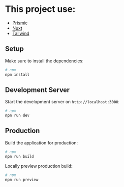 # This project use:

- [Prismic](https://prismic.io/docs/nuxt3)
- [Nuxt](https://nuxt.com/docs/getting-started/introduction)
- [Tailwind](https://tailwindcss.com/docs/installation)

## Setup

Make sure to install the dependencies:

```bash
# npm
npm install
```

## Development Server

Start the development server on `http://localhost:3000`:

```bash
# npm
npm run dev
```

## Production

Build the application for production:

```bash
# npm
npm run build
```

Locally preview production build:

```bash
# npm
npm run preview
```

